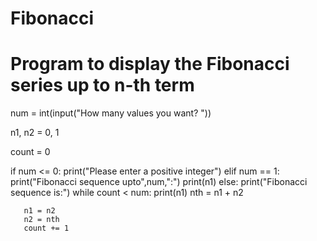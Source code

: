 # Fibonacci

# Program to display the Fibonacci series up to n-th term

num = int(input("How many values you want? "))

n1, n2 = 0, 1

count = 0

if num <= 0:
   print("Please enter a positive integer")
elif num == 1:
   print("Fibonacci sequence upto",num,":")
   print(n1)
else:
   print("Fibonacci sequence is:")
   while count < num:
       print(n1)
       nth = n1 + n2
       
       n1 = n2
       n2 = nth
       count += 1
